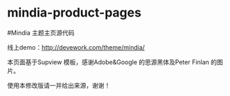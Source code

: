 mindia-product-pages
====================

#Mindia 主题主页源代码

线上demo：http://devework.com/theme/mindia/

本页面基于Supview 模板，感谢Adobe&Google 的思源黑体及Peter Finlan 的图片。

使用本修改版请一并给出来源，谢谢！
